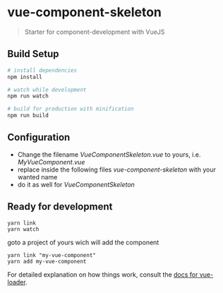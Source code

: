 # vue-component-skeleton

> Starter for component-development with VueJS

## Build Setup

``` bash
# install dependencies
npm install

# watch while development
npm run watch

# build for production with minification
npm run build
```

## Configuration

- Change the filename *VueComponentSkeleton.vue* to yours, i.e. *MyVueComponent.vue*
- replace inside the following files *vue-component-skeleton* with your wanted name
- do it as well for *VueComponentSkeleton*

## Ready for development

``` 
yarn link
yarn watch
``` 

goto a project of yours wich will add the component

``` 
yarn link "my-vue-component"
yarn add my-vue-component
``` 


For detailed explanation on how things work, consult the [docs for vue-loader](http://vuejs.github.io/vue-loader).